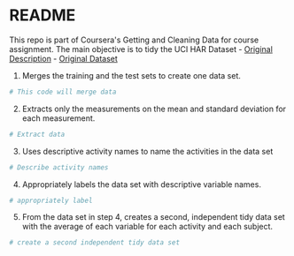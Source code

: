 # README
This repo is part of Coursera's Getting and Cleaning Data for course assignment.  The main objective is to tidy the UCI HAR Dataset - [Original Description]((http://archive.ics.uci.edu/ml/datasets/Human+Activity+Recognition+Using+Smartphones)) - [Original Dataset](https://d396qusza40orc.cloudfront.net/getdata%2Fprojectfiles%2FUCI%20HAR%20Dataset.zip)



1. Merges the training and the test sets to create one data set.

```r
# This code will merge data
```

2. Extracts only the measurements on the mean and standard deviation for each measurement.

```r
# Extract data
```

3. Uses descriptive activity names to name the activities in the data set

```r
# Describe activity names
```


4. Appropriately labels the data set with descriptive variable names.

```r
# appropriately label
```

5. From the data set in step 4, creates a second, independent tidy data set with the average of each variable for each activity and each subject.

```r
# create a second independent tidy data set
```



